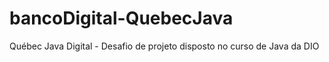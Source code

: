 # bancoDigital-QuebecJava
Québec Java Digital - Desafio de projeto disposto no curso de Java da DIO
